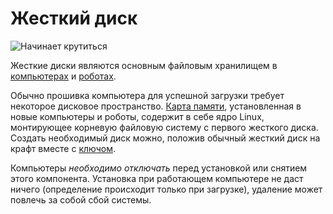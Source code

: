 # Жесткий диск
![Начинает крутиться](item:better_cc:hard_drive_large)

Жесткие диски являются основным файловым хранилищем в [компьютерах](../block/computer.md) и [роботах](robot.md).

Обычно прошивка компьютера для успешной загрузки требует некоторое дисковое пространство. [Карта памяти](flash_memory.md), установленная в новые компьютеры и роботы, содержит в себе ядро Linux, монтирующее корневую файловую систему с первого жесткого диска. Создать необходимый диск можно, положив обычный жесткий диск на крафт вместе с [ключом](wrench.md).

Компьютеры *необходимо отключать* перед установкой или снятием этого компонента. Установка при работающем компьютере не даст ничего (определение происходит только при загрузке), удаление может повлечь за собой сбой системы.
